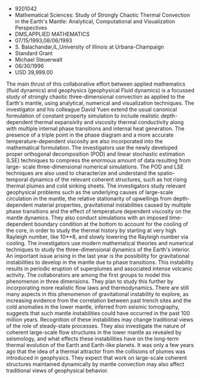 
* 9201042
* Mathematical Sciences: Study of Strongly Chaotic Thermal Convection in the Earth's Mantle: Analytical, Computational and Visualization Perspectives
* DMS,APPLIED MATHEMATICS
* 07/15/1993,08/06/1993
* S. Balachandar,IL,University of Illinois at Urbana-Champaign
* Standard Grant
* Michael Steuerwalt
* 06/30/1996
* USD 39,999.00

The main thrust of this collaborative effort between applied mathematics (fluid
dynamics) and geophysics (geophysical Fluid dynamics) is a focussed study of
strongly chaotic three-dimensional convection as applied to the Earth's mantle,
using analytical, numerical and visualization techniques. The investigator and
his colleague David Yuen extend the usual canonical formulation of constant
property simulation to include realistic depth-dependent thermal expansivity and
viscosity thermal conductivity along with multiple internal phase transitions
and internal heat generation. The presence of a triple point in the phase
diagram and a more accurate temperature-dependent viscosity are also
incorporated into the mathematical formulation. The investigators use the newly
developed proper orthogonal decomposition (POD) and linear stochastic estimation
(LSE) techniques to compress the enormous amount of data resulting from large-
scale three-dimensional numerical simulations. The POD and LSE techniques are
also used to characterize and understand the spatio-temporal dynamics of the
relevant coherent structures, such as hot rising thermal plumes and cold sinking
sheets. The investigators study relevant geophysical problems such as the
underlying causes of large-scale circulation in the mantle, the relative
stationarity of upwellings from depth-dependent material properties,
gravitational instabilities caused by multiple phase transitions and the effect
of temperature dependent viscosity on the mantle dynamics. They also conduct
simulations with an imposed time-dependent boundary condition at the bottom to
account for the cooling of the core, in order to study the thermal history by
starting at very high Rayleigh number, like 10**8, and slowly lowering the
Rayleigh number via cooling. The investigators use modern mathematical theories
and numerical techniques to study the three-dimensional dynamics of the Earth's
interior. An important issue arising in the last year is the possibility for
gravitational instabilities to develop in the mantle due to phase transitions.
This instability results in periodic eruption of superplumes and associated
intense volcanic activity. The collaborators are among the first groups to model
this phenomenon in three dimensions. They plan to study this further by
incorporating more realistic flow laws and thermodynamics. There are still many
aspects in this phenomenon of gravitational instability to explore, as
increasing evidence from the correlation between past trench sites and the cold
anomalies in the lower mantle, inferred from seismic tomography, suggests that
such mantle instabilities could have occurred in the past 100 million years.
Recognition of these instabilities may change traditional views of the role of
steady-state processes. They also investigate the nature of coherent large-scale
flow structures in the lower mantle as revealed by seismology, and what effects
these instabilities have on the long-term thermal evolution of the Earth and
Earth-like planets. It was only a few years ago that the idea of a thermal
attractor from the collisions of plumes was introduced in geophysics. They
expect that work on large-scale coherent structures maintained dynamically by
mantle convection may also affect traditional views of geophysical behavior.
